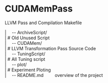 # CUDAMemPass
LLVM Pass and Compilation Makefile

|  -- ArchiveScript/        
|       # Old Unused Script  
|  -- CUDAMem/              
|       # LLVM Transformation Pass Source Code   
|  -- TuningScript/         
|       # All Tuning script    
|  -- plot/                 
|       # Experiment Ploting  
|  -- README.md    overview of the project  